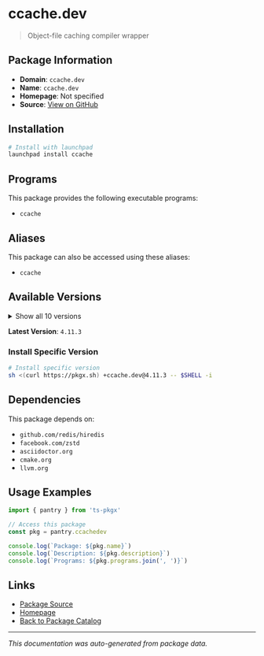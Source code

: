 # ccache.dev

> Object-file caching compiler wrapper

## Package Information

- **Domain**: `ccache.dev`
- **Name**: `ccache.dev`
- **Homepage**: Not specified
- **Source**: [View on GitHub](https://github.com/pkgxdev/pantry/tree/main/projects/ccache.dev/package.yml)

## Installation

```bash
# Install with launchpad
launchpad install ccache
```

## Programs

This package provides the following executable programs:

- `ccache`

## Aliases

This package can also be accessed using these aliases:

- `ccache`

## Available Versions

<details>
<summary>Show all 10 versions</summary>

- `4.11.3`, `4.11.2`, `4.11.1`, `4.11.0`, `4.10.2`
- `4.10.1`, `4.10.0`, `4.9.1`, `4.9.0`, `4.8.3`

</details>

**Latest Version**: `4.11.3`

### Install Specific Version

```bash
# Install specific version
sh <(curl https://pkgx.sh) +ccache.dev@4.11.3 -- $SHELL -i
```

## Dependencies

This package depends on:

- `github.com/redis/hiredis`
- `facebook.com/zstd`
- `asciidoctor.org`
- `cmake.org`
- `llvm.org`

## Usage Examples

```typescript
import { pantry } from 'ts-pkgx'

// Access this package
const pkg = pantry.ccachedev

console.log(`Package: ${pkg.name}`)
console.log(`Description: ${pkg.description}`)
console.log(`Programs: ${pkg.programs.join(', ')}`)
```

## Links

- [Package Source](https://github.com/pkgxdev/pantry/tree/main/projects/ccache.dev/package.yml)
- [Homepage](#)
- [Back to Package Catalog](../package-catalog.md)

---

*This documentation was auto-generated from package data.*
